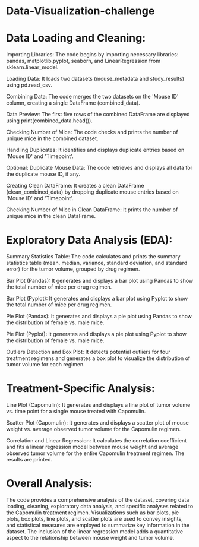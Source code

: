 # Data-Visualization-challenge

# Data Loading and Cleaning:
Importing Libraries: The code begins by importing necessary libraries: pandas, matplotlib.pyplot, seaborn, and LinearRegression from sklearn.linear_model.

Loading Data: It loads two datasets (mouse_metadata and study_results) using pd.read_csv.

Combining Data: The code merges the two datasets on the 'Mouse ID' column, creating a single DataFrame (combined_data).

Data Preview: The first five rows of the combined DataFrame are displayed using print(combined_data.head()).

Checking Number of Mice: The code checks and prints the number of unique mice in the combined dataset.

Handling Duplicates: It identifies and displays duplicate entries based on 'Mouse ID' and 'Timepoint'.

Optional: Duplicate Mouse Data: The code retrieves and displays all data for the duplicate mouse ID, if any.

Creating Clean DataFrame: It creates a clean DataFrame (clean_combined_data) by dropping duplicate mouse entries based on 'Mouse ID' and 'Timepoint'.

Checking Number of Mice in Clean DataFrame: It prints the number of unique mice in the clean DataFrame.

# Exploratory Data Analysis (EDA):
Summary Statistics Table: The code calculates and prints the summary statistics table (mean, median, variance, standard deviation, and standard error) for the tumor volume, grouped by drug regimen.

Bar Plot (Pandas): It generates and displays a bar plot using Pandas to show the total number of mice per drug regimen.

Bar Plot (Pyplot): It generates and displays a bar plot using Pyplot to show the total number of mice per drug regimen.

Pie Plot (Pandas): It generates and displays a pie plot using Pandas to show the distribution of female vs. male mice.

Pie Plot (Pyplot): It generates and displays a pie plot using Pyplot to show the distribution of female vs. male mice.

Outliers Detection and Box Plot: It detects potential outliers for four treatment regimens and generates a box plot to visualize the distribution of tumor volume for each regimen.

# Treatment-Specific Analysis:
Line Plot (Capomulin): It generates and displays a line plot of tumor volume vs. time point for a single mouse treated with Capomulin.

Scatter Plot (Capomulin): It generates and displays a scatter plot of mouse weight vs. average observed tumor volume for the Capomulin regimen.

Correlation and Linear Regression: It calculates the correlation coefficient and fits a linear regression model between mouse weight and average observed tumor volume for the entire Capomulin treatment regimen. The results are printed.

# Overall Analysis:
The code provides a comprehensive analysis of the dataset, covering data loading, cleaning, exploratory data analysis, and specific analyses related to the Capomulin treatment regimen. Visualizations such as bar plots, pie plots, box plots, line plots, and scatter plots are used to convey insights, and statistical measures are employed to summarize key information in the dataset. The inclusion of the linear regression model adds a quantitative aspect to the relationship between mouse weight and tumor volume.